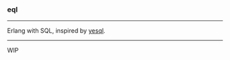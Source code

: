 ### eql

---

Erlang with SQL, inspired by [yesql](https://github.com/krisajenkins/yesql).

---

WIP
